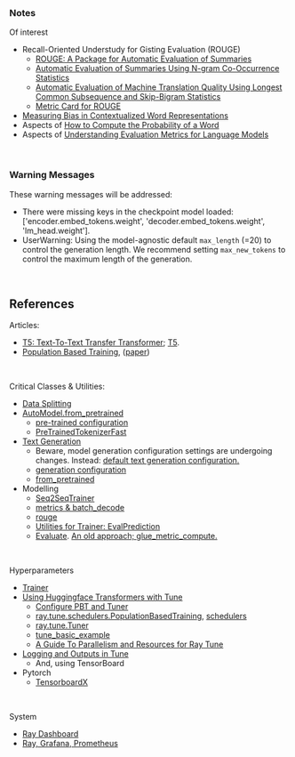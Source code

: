 <br>

### Notes

Of interest

* Recall-Oriented Understudy for Gisting Evaluation (ROUGE)
  * [ROUGE: A Package for Automatic Evaluation of Summaries](https://aclanthology.org/W04-1013.pdf)
  * [Automatic Evaluation of Summaries Using N-gram Co-Occurrence Statistics](https://aclanthology.org/N03-1020.pdf)
  * [Automatic Evaluation of Machine Translation Quality Using Longest Common Subsequence and Skip-Bigram Statistics](https://aclanthology.org/P04-1077.pdf)
  * [Metric Card for ROUGE](https://huggingface.co/spaces/evaluate-metric/rouge)
* [Measuring Bias in Contextualized Word Representations](https://arxiv.org/pdf/1906.07337)
* Aspects of [How to Compute the Probability of a Word](https://arxiv.org/pdf/2406.14561)
* Aspects of [Understanding Evaluation Metrics for Language Models](https://thegradient.pub/understanding-evaluation-metrics-for-language-models/)

<br>

### Warning Messages

These warning messages will be addressed:

* There were missing keys in the checkpoint model loaded: ['encoder.embed_tokens.weight', 'decoder.embed_tokens.weight', 'lm_head.weight'].
* UserWarning: Using the model-agnostic default `max_length` (=20) to control the generation length. We recommend setting `max_new_tokens` to control the maximum length of the generation.

<br>

## References

Articles:

* [T5: Text-To-Text Transfer Transformer](https://huggingface.co/docs/transformers/tasks/summarization); [T5](https://huggingface.co/google-t5).
* [Population Based Training](https://deepmind.google/discover/blog/population-based-training-of-neural-networks/), ([paper](https://arxiv.org/abs/1711.09846))

<br>

Critical Classes & Utilities:

* [Data Splitting](https://huggingface.co/docs/datasets/v2.20.0/en/package_reference/main_classes#datasets.Dataset.train_test_split)
* [AutoModel.from_pretrained](https://huggingface.co/docs/transformers/v4.42.0/en/model_doc/auto#transformers.AutoModel.from_pretrained)
  * [pre-trained configuration](https://huggingface.co/docs/transformers/v4.42.0/en/main_classes/configuration#transformers.PretrainedConfig)
  * [PreTrainedTokenizerFast](https://huggingface.co/docs/transformers/v4.42.0/en/main_classes/tokenizer#transformers.PreTrainedTokenizerFast)
* [Text Generation](https://huggingface.co/docs/transformers/main_classes/text_generation)
  * Beware, model generation configuration settings are undergoing changes.  Instead: [default text generation configuration.](https://huggingface.co/docs/transformers/generation_strategies#default-text-generation-configuration)
  * [generation configuration](https://huggingface.co/docs/transformers/v4.42.0/en/main_classes/text_generation#transformers.GenerationConfig)
  * [from_pretrained](https://huggingface.co/docs/transformers/v4.42.0/en/main_classes/text_generation#transformers.GenerationConfig.from_pretrained)
* Modelling
  * [Seq2SeqTrainer](https://huggingface.co/docs/transformers/v4.42.0/en/main_classes/trainer#transformers.Seq2SeqTrainer)
  * [metrics & batch_decode](https://huggingface.co/docs/transformers/main_classes/tokenizer#transformers.PreTrainedTokenizer.batch_decode)
  * [rouge](https://huggingface.co/spaces/evaluate-metric/rouge)
  * [Utilities for Trainer: EvalPrediction](https://huggingface.co/docs/transformers/v4.42.0/en/internal/trainer_utils#transformers.EvalPrediction)
  * [Evaluate](https://huggingface.co/docs/evaluate/index).  [An old approach; glue_metric_compute.](https://colab.research.google.com/github/huggingface/blog/blob/master/notebooks/trainer/01_text_classification.ipynb)

<br>

Hyperparameters

* [Trainer](https://huggingface.co/docs/transformers/main_classes/trainer)
* [Using Huggingface Transformers with Tune](https://docs.ray.io/en/latest/tune/examples/pbt_transformers.html)
  * [Configure PBT and Tuner](https://docs.ray.io/en/latest/tune/examples/pbt_visualization/pbt_visualization.html?_gl=1*13cvafe*_ga*MTY2MzU4MzU2OC4xNzIzNjU3NDI2*_up*MQ..*_ga_0LCWHW1N3S*MTcyMzY1NzQyNi4xLjAuMTcyMzY1NzQyNi4wLjAuMA..#configure-pbt-and-tuner)
  * [ray.tune.schedulers.PopulationBasedTraining](https://docs.ray.io/en/latest/tune/api/doc/ray.tune.schedulers.PopulationBasedTraining.html), [schedulers](https://docs.ray.io/en/latest/tune/api/schedulers.html)
  * [ray.tune.Tuner](https://docs.ray.io/en/latest/tune/api/doc/ray.tune.Tuner.html)
  * [tune_basic_example](https://docs.ray.io/en/latest/tune/examples/includes/tune_basic_example.html)
  * [A Guide To Parallelism and Resources for Ray Tune](https://docs.ray.io/en/latest/tune/tutorials/tune-resources.html)
* [Logging and Outputs in Tune](https://docs.ray.io/en/latest/tune/tutorials/tune-output.html)
  * And, using TensorBoard
* Pytorch
  * [TensorboardX](https://tensorboardx.readthedocs.io/en/latest/tutorial.html#what-is-tensorboard-x)

<br>

System

* [Ray Dashboard](https://docs.ray.io/en/latest/ray-observability/getting-started.html)
* [Ray, Grafana, Prometheus](https://docs.ray.io/en/latest/cluster/configure-manage-dashboard.html#embed-grafana-visualizations-into-ray-dashboard)

<br>
<br>

<br>
<br>

<br>
<br>

<br>
<br>
